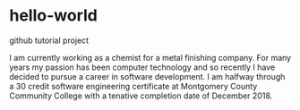 # hello-world
github tutorial project 

I am currently working as a chemist for a metal finishing company.  For many years my passion has been computer technology and so recently I have decided to pursue a career in software development.  I am halfway through a 30 credit software engineering certificate at Montgomery County Community College with a tenative completion date of December 2018.
